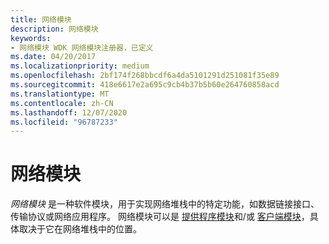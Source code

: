 ```yaml
---
title: 网络模块
description: 网络模块
keywords:
- 网络模块 WDK 网络模块注册器，已定义
ms.date: 04/20/2017
ms.localizationpriority: medium
ms.openlocfilehash: 2bf174f268bbcdf6a4da5101291d251081f35e89
ms.sourcegitcommit: 418e6617e2a695c9cb4b37b5b60e264760858acd
ms.translationtype: MT
ms.contentlocale: zh-CN
ms.lasthandoff: 12/07/2020
ms.locfileid: "96787233"
---
```

# <a name="network-module"></a>网络模块


*网络模块* 是一种软件模块，用于实现网络堆栈中的特定功能，如数据链接接口、传输协议或网络应用程序。 网络模块可以是 [提供程序模块](provider-module.md)和/或 [客户端模块](client-module.md)，具体取决于它在网络堆栈中的位置。

 

 





